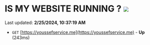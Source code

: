 # IS MY WEBSITE RUNNING ? [![](https://img.shields.io/static/v1?label=Sponsor&message=%E2%9D%A4&logo=GitHub&color=%23fe8e86)](https://github.com/sponsors/<username>)

Last updated: **2/25/2024, 10:37:19 AM**

- `GET` [https://youssefservice.me](https://youssefservice.me) - **Up** (243ms)
